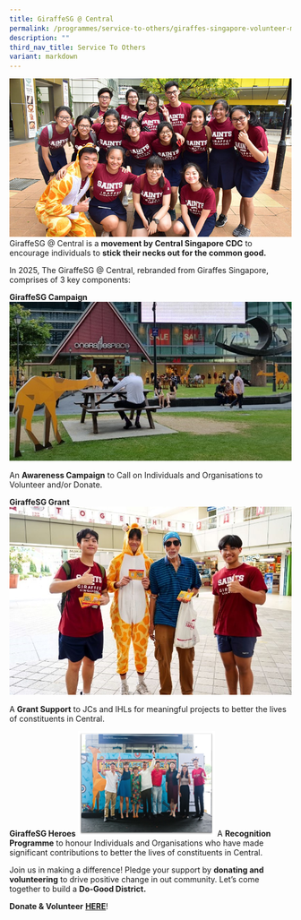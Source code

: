 ```yaml
---
title: GiraffeSG @ Central
permalink: /programmes/service-to-others/giraffes-singapore-volunteer-movement/
description: ""
third_nav_title: Service To Others
variant: markdown
---
```

![Giraffes Singapore](/images/Partner%20Us/2018-giraffe-main.jpg)<br>
GiraffeSG @ Central is a&nbsp;**movement by Central Singapore CDC**&nbsp;to encourage individuals to&nbsp;**stick their necks out for the common good.**

In 2025, The GiraffeSG @ Central, rebranded from Giraffes Singapore, comprises of 3 key components:

**GiraffeSG Campaign**
![](/images/GiraffeSG_Campaign.jpg)

An&nbsp;**Awareness Campaign**&nbsp;to Call on Individuals and Organisations to Volunteer and/or Donate.

**GiraffeSG Grant**
![](/images/GiraffeSG_Grant.jpg)

A&nbsp;**Grant Support**&nbsp;to JCs and IHLs for meaningful projects to better the lives of constituents in Central.

**GiraffeSG Heroes**
![](/images/GiraffeSG_Heroes.png)
A&nbsp;**Recognition Programme**&nbsp;to honour Individuals and Organisations who have made significant contributions to better the lives of constituents in Central.

Join us in making a difference! Pledge your support by&nbsp;**donating and volunteering**&nbsp;to drive positive change in out community. Let’s come together to build a&nbsp;**Do-Good District.**

**Donate &amp; Volunteer**&nbsp;**[HERE](https://linktr.ee/giraffesSG)**!